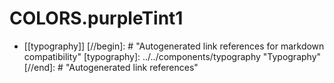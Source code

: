 # COLORS.purpleTint1

- [[typography]]
[//begin]: # "Autogenerated link references for markdown compatibility"
[typography]: ../../components/typography "Typography"
[//end]: # "Autogenerated link references"